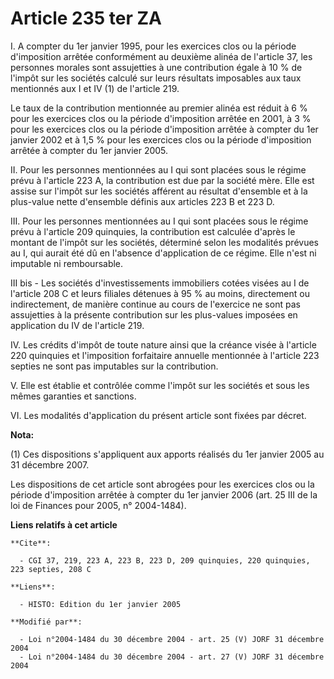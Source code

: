 # Article 235 ter ZA

I. A compter du 1er janvier 1995, pour les exercices clos ou la période d'imposition arrêtée conformément au deuxième alinéa
de l'article 37, les personnes morales sont assujetties à une contribution égale à 10 % de l'impôt sur les sociétés calculé
sur leurs résultats imposables aux taux mentionnés aux I et IV (1) de l'article 219.

Le taux de la contribution mentionnée au premier alinéa est réduit à 6 % pour les exercices clos ou la période d'imposition
arrêtée en 2001, à 3 % pour les exercices clos ou la période d'imposition arrêtée à compter du 1er janvier 2002 et à 1,5 %
pour les exercices clos ou la période d'imposition arrêtée à compter du 1er janvier 2005.

II. Pour les personnes mentionnées au I qui sont placées sous le régime prévu à l'article 223 A, la contribution est due par
la société mère. Elle est assise sur l'impôt sur les sociétés afférent au résultat d'ensemble et à la plus-value nette
d'ensemble définis aux articles 223 B et 223 D.

III. Pour les personnes mentionnées au I qui sont placées sous le régime prévu à l'article 209 quinquies, la contribution est
calculée d'après le montant de l'impôt sur les sociétés, déterminé selon les modalités prévues au I, qui aurait été dû en
l'absence d'application de ce régime. Elle n'est ni imputable ni remboursable.

III bis - Les sociétés d'investissements immobiliers cotées visées au I de l'article 208 C et leurs filiales détenues à 95 %
au moins, directement ou indirectement, de manière continue au cours de l'exercice ne sont pas assujetties à la présente
contribution sur les plus-values imposées en application du IV de l'article 219.

IV. Les crédits d'impôt de toute nature ainsi que la créance visée à l'article 220 quinquies et l'imposition forfaitaire
annuelle mentionnée à l'article 223 septies ne sont pas imputables sur la contribution.

V. Elle est établie et contrôlée comme l'impôt sur les sociétés et sous les mêmes garanties et sanctions.

VI. Les modalités d'application du présent article sont fixées par décret.

**Nota:**

(1) Ces dispositions s'appliquent aux apports réalisés du 1er janvier 2005 au 31 décembre 2007.

Les dispositions de cet article sont abrogées pour les exercices clos ou la période d'imposition arrêtée à compter du 1er
janvier 2006 (art. 25 III de la loi de Finances pour 2005, n° 2004-1484).

**Liens relatifs à cet article**

	**Cite**:

	  - CGI 37, 219, 223 A, 223 B, 223 D, 209 quinquies, 220 quinquies, 223 septies, 208 C

	**Liens**:

	  - HISTO: Edition du 1er janvier 2005

	**Modifié par**:

	  - Loi n°2004-1484 du 30 décembre 2004 - art. 25 (V) JORF 31 décembre 2004
	  - Loi n°2004-1484 du 30 décembre 2004 - art. 27 (V) JORF 31 décembre 2004
